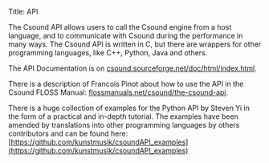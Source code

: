 Title: API
<!--- Date: 2010-12-03 10:20
#Category: Python
#Tags: pelican, publishing
#Slug: my-super-post
Author: Joachim Heintz
#Summary: Short version for index and feeds
-->
The Csound API allows users to call the Csound engine from a host language, and to communicate with Csound during the performance in many ways. The Csound API is written in C, but there are wrappers for other programming languages, like C++, Python, Java and others.

The API Documentation is on [csound.sourceforge.net/doc/html/index.html](http://csound.sourceforge.net/doc/html/index.html).

There is a description of Francois Pinot about how to use the API in the Csound FLOSS Manual: [flossmanuals.net/csound/the-csound-api](http://en.flossmanuals.net/csound/the-csound-api).

There is a huge collection of examples for the Python API by Steven Yi in the form of a practical and in-depth tutorial. The examples have been amended by translations into other programming languages by others contributors and can be found here:
[https://github.com/kunstmusik/csoundAPI_examples](https://github.com/kunstmusik/csoundAPI_examples)
